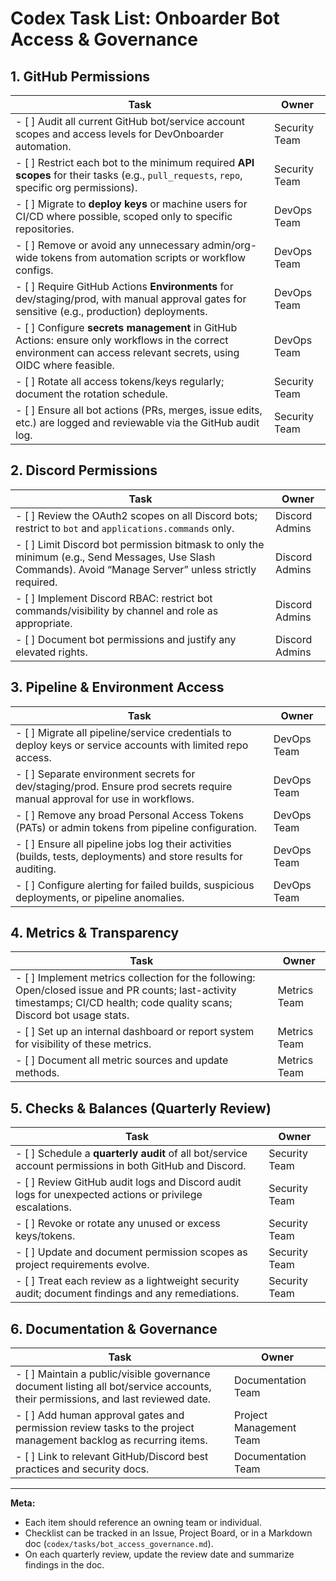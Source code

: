 # Codex Task List: Onboarder Bot Access & Governance

## 1. GitHub Permissions

| Task | Owner |
| ---- | ----- |
| - [ ] Audit all current GitHub bot/service account scopes and access levels for DevOnboarder automation. | Security Team |
| - [ ] Restrict each bot to the minimum required **API scopes** for their tasks (e.g., `pull_requests`, `repo`, specific org permissions). | Security Team |
| - [ ] Migrate to **deploy keys** or machine users for CI/CD where possible, scoped only to specific repositories. | DevOps Team |
| - [ ] Remove or avoid any unnecessary admin/org-wide tokens from automation scripts or workflow configs. | DevOps Team |
| - [ ] Require GitHub Actions **Environments** for dev/staging/prod, with manual approval gates for sensitive (e.g., production) deployments. | DevOps Team |
| - [ ] Configure **secrets management** in GitHub Actions: ensure only workflows in the correct environment can access relevant secrets, using OIDC where feasible. | DevOps Team |
| - [ ] Rotate all access tokens/keys regularly; document the rotation schedule. | Security Team |
| - [ ] Ensure all bot actions (PRs, merges, issue edits, etc.) are logged and reviewable via the GitHub audit log. | Security Team |

## 2. Discord Permissions

| Task | Owner |
| ---- | ----- |
| - [ ] Review the OAuth2 scopes on all Discord bots; restrict to `bot` and `applications.commands` only. | Discord Admins |
| - [ ] Limit Discord bot permission bitmask to only the minimum (e.g., Send Messages, Use Slash Commands). Avoid “Manage Server” unless strictly required. | Discord Admins |
| - [ ] Implement Discord RBAC: restrict bot commands/visibility by channel and role as appropriate. | Discord Admins |
| - [ ] Document bot permissions and justify any elevated rights. | Discord Admins |

## 3. Pipeline & Environment Access

| Task | Owner |
| ---- | ----- |
| - [ ] Migrate all pipeline/service credentials to deploy keys or service accounts with limited repo access. | DevOps Team |
| - [ ] Separate environment secrets for dev/staging/prod. Ensure prod secrets require manual approval for use in workflows. | DevOps Team |
| - [ ] Remove any broad Personal Access Tokens (PATs) or admin tokens from pipeline configuration. | DevOps Team |
| - [ ] Ensure all pipeline jobs log their activities (builds, tests, deployments) and store results for auditing. | DevOps Team |
| - [ ] Configure alerting for failed builds, suspicious deployments, or pipeline anomalies. | DevOps Team |

## 4. Metrics & Transparency

| Task | Owner |
| ---- | ----- |
| - [ ] Implement metrics collection for the following: Open/closed issue and PR counts; last-activity timestamps; CI/CD health; code quality scans; Discord bot usage stats. | Metrics Team |
| - [ ] Set up an internal dashboard or report system for visibility of these metrics. | Metrics Team |
| - [ ] Document all metric sources and update methods. | Metrics Team |

## 5. Checks & Balances (Quarterly Review)

| Task | Owner |
| ---- | ----- |
| - [ ] Schedule a **quarterly audit** of all bot/service account permissions in both GitHub and Discord. | Security Team |
| - [ ] Review GitHub audit logs and Discord audit logs for unexpected actions or privilege escalations. | Security Team |
| - [ ] Revoke or rotate any unused or excess keys/tokens. | Security Team |
| - [ ] Update and document permission scopes as project requirements evolve. | Security Team |
| - [ ] Treat each review as a lightweight security audit; document findings and any remediations. | Security Team |

## 6. Documentation & Governance

| Task | Owner |
| ---- | ----- |
| - [ ] Maintain a public/visible governance document listing all bot/service accounts, their permissions, and last reviewed date. | Documentation Team |
| - [ ] Add human approval gates and permission review tasks to the project management backlog as recurring items. | Project Management Team |
| - [ ] Link to relevant GitHub/Discord best practices and security docs. | Documentation Team |

---

**Meta:**

- Each item should reference an owning team or individual.
- Checklist can be tracked in an Issue, Project Board, or in a Markdown doc (`codex/tasks/bot_access_governance.md`).
- On each quarterly review, update the review date and summarize findings in the doc.
